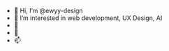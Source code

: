 - 👋 Hi, I’m @ewyy-design
- 👀 I’m interested in web development, UX Design, AI
- 🌱 
- 💞️ 
- 📫 
<!---
ewyy-design/ewyy-design is a ✨ special ✨ repository because its `README.md` (this file) appears on your GitHub profile.
You can click the Preview link to take a look at your changes.
--->
